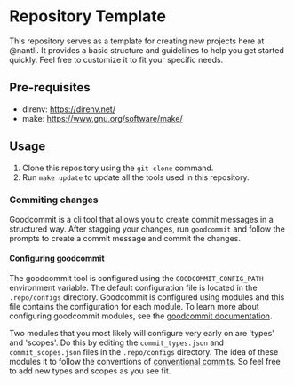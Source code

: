 # Repository Template

This repository serves as a template for creating new projects here at @nantli. It provides a basic structure and guidelines to help you get started quickly. Feel free to customize it to fit your specific needs.

## Pre-requisites

- direnv: https://direnv.net/
- make: https://www.gnu.org/software/make/

## Usage

1. Clone this repository using the `git clone` command.
2. Run `make update` to update all the tools used in this repository.

### Commiting changes

Goodcommit is a cli tool that allows you to create commit messages in a structured way. After stagging your changes, run `goodcommit` and follow the prompts to create a commit message and commit the changes.

#### Configuring goodcommit

The goodcommit tool is configured using the `GOODCOMMIT_CONFIG_PATH` environment variable. The default configuration file is located in the `.repo/configs` directory. Goodcommit is configured using modules and this file contains the configuration for each module. To learn more about configuring goodcommit modules, see the [goodcommit documentation](https://github.com/nantli/goodcommit/blob/main/README.md).

Two modules that you most likely will configure very early on are 'types' and 'scopes'. Do this by editing the `commit_types.json` and `commit_scopes.json` files in the `.repo/configs` directory. The idea of these modules it to follow the conventions of [conventional commits](https://www.conventionalcommits.org/en/v1.0.0/). So feel free to add new types and scopes as you see fit.

